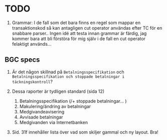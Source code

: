 TODO
====

1. Grammar: I de fall som det bara finns en regel som mappar en transaktionskod
    så kan antagligen cut operator användas efter TC för en snabbare parser..
    Ingen idé att testa innan grammar är färdig, jag kommer bara att bli förstöra
    för mig själv i de fall en cut operator felaktigt används...

BGC specs
---------
1. Är det någon skillnad på `Betalningsspecifikation` och
   `Betalningsspecifikation och stoppade betalningar i täckningskontroll`?

1. Dessa raporter är tydligen standard (sida 12)
   1. Betalningsspecifikation (/+ stoppade betalningar...   )
   1. Makulering/ändring av betalningar
   1. Medgivandeavisering
   1. Avvisade betalningar
   1. Medgivanden via Internetbanken

1. Sid. 31f innehåller lista över vad som skiljer gammal och ny layout. Bra!
